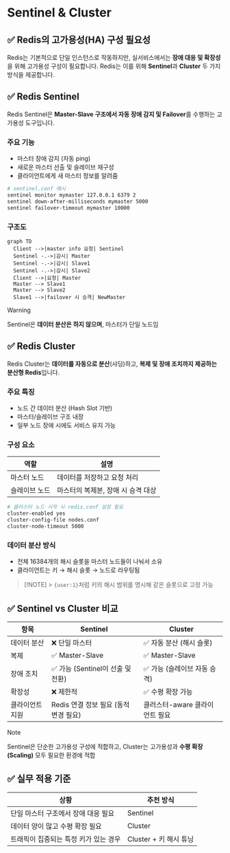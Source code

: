 # Sentinel & Cluster

## ✅ Redis의 고가용성(HA) 구성 필요성

Redis는 기본적으로 단일 인스턴스로 작동하지만, 실서비스에서는 **장애 대응 및 확장성**을 위해 고가용성 구성이 필요합니다.
Redis는 이를 위해 **Sentinel**과 **Cluster** 두 가지 방식을 제공합니다.

## ✅ Redis Sentinel

Redis Sentinel은 **Master-Slave 구조에서 자동 장애 감지 및 Failover**를 수행하는 고가용성 도구입니다.

### 주요 기능

- 마스터 장애 감지 (자동 ping)
- 새로운 마스터 선출 및 슬레이브 재구성
- 클라이언트에게 새 마스터 정보를 알려줌

```bash
# sentinel.conf 예시
sentinel monitor mymaster 127.0.0.1 6379 2
sentinel down-after-milliseconds mymaster 5000
sentinel failover-timeout mymaster 10000
```

### 구조도

```mermaid
graph TD
  Client -->|master info 요청| Sentinel
  Sentinel -.->|감시| Master
  Sentinel -.->|감시| Slave1
  Sentinel -.->|감시| Slave2
  Client -->|요청| Master
  Master --> Slave1
  Master --> Slave2
  Slave1 -->|failover 시 승격| NewMaster
```

> [!WARNING]
> Sentinel은 **데이터 분산은 하지 않으며**, 마스터가 단일 노드임

## ✅ Redis Cluster

Redis Cluster는 **데이터를 자동으로 분산**(샤딩)하고, **복제 및 장애 조치까지 제공하는 분산형 Redis**입니다.

### 주요 특징

- 노드 간 데이터 분산 (Hash Slot 기반)
- 마스터/슬레이브 구조 내장
- 일부 노드 장애 시에도 서비스 유지 가능

### 구성 요소

| 역할          | 설명                               |
| ------------- | ---------------------------------- |
| 마스터 노드   | 데이터를 저장하고 요청 처리        |
| 슬레이브 노드 | 마스터의 복제본, 장애 시 승격 대상 |

```bash
# 클러스터 노드 시작 시 redis.conf 설정 필요
cluster-enabled yes
cluster-config-file nodes.conf
cluster-node-timeout 5000
```

### 데이터 분산 방식

- 전체 16384개의 해시 슬롯을 마스터 노드들이 나눠서 소유
- 클라이언트는 키 → 해시 슬롯 → 노드로 라우팅됨

> [!NOTE] > `{user:1}`처럼 키의 해시 범위를 명시해 같은 슬롯으로 고정 가능

## ✅ Sentinel vs Cluster 비교

| 항목            | Sentinel                              | Cluster                        |
| --------------- | ------------------------------------- | ------------------------------ |
| 데이터 분산     | ❌ 단일 마스터                        | ✅ 자동 분산 (해시 슬롯)       |
| 복제            | ✅ Master-Slave                       | ✅ Master-Slave                |
| 장애 조치       | ✅ 가능 (Sentinel이 선출 및 전환)     | ✅ 가능 (슬레이브 자동 승격)   |
| 확장성          | ❌ 제한적                             | ✅ 수평 확장 가능              |
| 클라이언트 지원 | Redis 연결 정보 필요 (동적 변경 필요) | 클러스터-aware 클라이언트 필요 |

> [!NOTE]
> Sentinel은 단순한 고가용성 구성에 적합하고, Cluster는 고가용성과 **수평 확장(Scaling)** 모두 필요한 환경에 적합

## ✅ 실무 적용 기준

| 상황                                  | 추천 방식              |
| ------------------------------------- | ---------------------- |
| 단일 마스터 구조에서 장애 대응 필요   | Sentinel               |
| 데이터 양이 많고 수평 확장 필요       | Cluster                |
| 트래픽이 집중되는 특정 키가 있는 경우 | Cluster + 키 해시 튜닝 |
